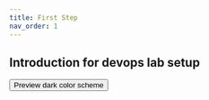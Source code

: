 ```yaml
---
title: First Step
nav_order: 1
---
```


## Introduction for devops lab setup

<button class="btn js-toggle-dark-mode">Preview dark color scheme</button>

<script>
const toggleDarkMode = document.querySelector('.js-toggle-dark-mode');

jtd.addEvent(toggleDarkMode, 'click', function(){
  if (jtd.getTheme() === 'dark') {
    jtd.setTheme('light');
    toggleDarkMode.textContent = 'Set dark color scheme';
  } else {
    jtd.setTheme('dark');
    toggleDarkMode.textContent = 'Return to the light side';
  }
});
</script>